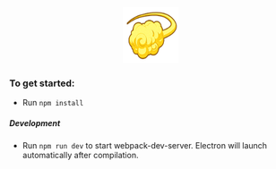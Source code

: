 <p align="center">
  <img width="100" height="100" src="screenshots/nimbus.png">
</p>

### To get started:
* Run `npm install`

##### Development
* Run `npm run dev` to start webpack-dev-server. Electron will launch automatically after compilation.